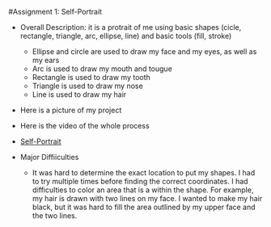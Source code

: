 #Assignment 1: Self-Portrait
- Overall Description: it is a protrait of me using basic shapes (cicle, rectangle, triangle, arc, ellipse, line) and basic tools (fill, stroke)
  - Ellipse and circle are used to draw my face and my eyes, as well as my ears
  - Arc is used to draw my mouth and tougue
  - Rectangle is used to draw my tooth
  - Triangle is used to draw my nose
  - Line is used to draw my hair
  
- Here is a picture of my project



- Here is the video of the whole process
  <li><a href="https://youtu.be/rYEdizdQyB0" >Self-Portrait</a></li>
- Major Diffiiculties
  - It was hard to determine the exact location to put my shapes. I had to try multiple times before finding the correct coordinates. I had difficulties to color an area that is a within the shape. For example, my hair is drawn with two lines on my face. I wanted to make my hair black, but it was hard to fill the area outlined by my upper face and the two lines. 
 
   
 
